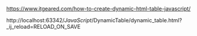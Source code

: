 https://www.itgeared.com/how-to-create-dynamic-html-table-javascript/

http://localhost:63342/_JavaScript_/DynamicTable/dynamic_table.html?_ij_reload=RELOAD_ON_SAVE

